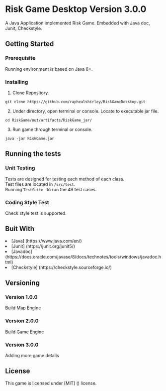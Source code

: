 # Risk Game Desktop Version 3.0.0
A Java Application implemented Risk Game. Embedded with Java doc, Junit, Checkstyle.
## Getting Started
### Prerequisite
Running environment is based on Java 8+.
### Installing
1. Clone Repository. <br>

```console
git clone https://github.com/raphealshirley/RiskGameDesktop.git
```

2. Under directory, open terminal or console. Locate to executable jar file. 

```console
cd RiskGame/out/artifacts/RiskGame_jar/
```

3. Run game through terminal or console.

```console
java -jar RiskGame.jar
```
## Running the tests
### Unit Testing
Tests are designed for testing each method of each class.<br> 
Test files are located in 
```/src/test```.<br>
Running ```TestSuite ``` to run the 49 test cases.

### Coding Style Test

Check style test is supported.

## Buit With
<li> [Java] (https://www.java.com/en/)
<li> [Junit] (https://junit.org/junit5/)
<li> [Javadoc] (https://docs.oracle.com/javase/8/docs/technotes/tools/windows/javadoc.html)
<li> [Checkstyle] (https://checkstyle.sourceforge.io/)

## Versioning
### Version 1.0.0
Build Map Engine

### Version 2.0.0
Build Game Engine

### Version 3.0.0
Adding more game details

## License
This game is licensed under [MIT] () license.

